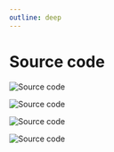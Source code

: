 ```yaml
---
outline: deep
---
```


# Source code

![Source code](/dashboard/code/code-churn.png)

![Source code](/dashboard/code/entity-churn.png)

![Source code](/dashboard/code/entity-effort.png)

![Source code](/dashboard/code/entity-ownership.png)
